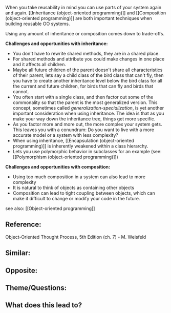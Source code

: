 When you take reusability in mind you can use parts of your system again and again. [[Inheritance (object-oriented programming)]] and [[Composition (object-oriented programming)]] are both important techniques when building reusable OO systems.

Using any amount of inheritance or composition comes down to trade-offs.

**Challenges and opportunities with inheritance:**
- You don't have to rewrite shared methods, they are in a shared place.
- For shared methods and attribute you could make changes in one place and it affects all children.
- Maybe all future children of the parent doesn't share all characteristics of their parent, lets say a child class of the bird class that can't fly, then you have to create another inheritance level below the bird class for all the current and future children, for birds that can fly and birds that cannot.
- You often start with a single class, and then factor out some of the commonality so that the parent is the most generalized version. This concept, sometimes called _generalization-specialization_, is yet another important consideration when using inheritance. The idea is that as you make your way down the inheritance tree, things get more specific. 
- As you factor more and more out, the more complex your system gets. This leaves you with a conundrum: Do you want to live with a more accurate model or a system with less complexity?
- When using inheritance, [[Encapsulation (object-oriented programming)]] is inherently weakened within a class hierarchy.
- Lets you use polymorphic behavior in subclasses for an example (see: [[Polymorphism (object-oriented programming)]])

**Challenges and opportunities with composition:**
- Using too much composition in a system can also lead to more complexity
- It is natural to think of objects as containing other objects
- Composition can lead to tight coupling between objects, which can make it difficult to change or modify your code in the future.


see also: [[Object-oriented programming]]

## Reference:
Object-Oriented Thought Process, 5th Edition (ch. 7) - M. Weisfeld

## Similar:

## Opposite:

## Theme/Questions:

## What does this lead to?